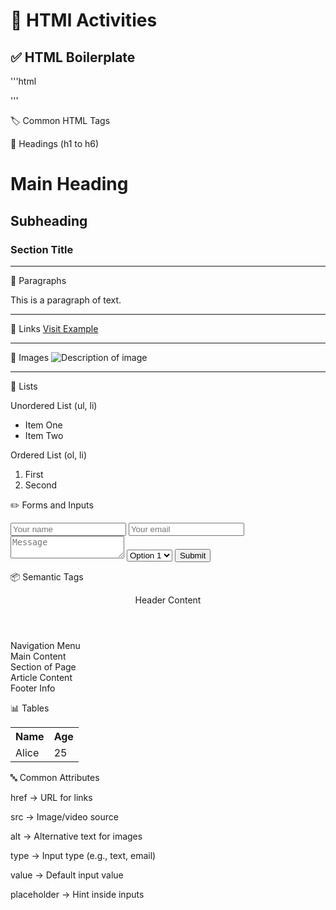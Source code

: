 # 🔵 HTMl Activities

## ✅ HTML Boilerplate

'''html
<!DOCTYPE html>
<html lang="en">
<head> 
</head>
<body>
</body>
</html>
'''

🏷️ Common HTML Tags

🔹 Headings (h1 to h6)
<h1>Main Heading</h1>
<h2>Subheading</h2>
<h3>Section Title</h3><hr>

🔹 Paragraphs 
<p>This is a paragraph of text.</p><hr>

🔹 Links 
<a href="https://www.example.com">Visit Example</a><hr>

🔹 Images 
<img src="image.jpg" alt="Description of image"><hr>

🔹 Lists

Unordered List (ul, li)

<ul>
  <li>Item One</li>
  <li>Item Two</li>
</ul>

Ordered List (ol, li)
<ol>
  <li>First</li>
  <li>Second</li>
</ol>

✏️ Forms and Inputs

<form action="/submit" method="post">
  <input type="text" placeholder="Your name">
  <input type="email" placeholder="Your email">
  <textarea placeholder="Message"></textarea>
  <select>
    <option>Option 1</option>
    <option>Option 2</option>
  </select>
  <button type="submit">Submit</button>
</form>

📦 Semantic Tags

<header>Header Content</header>
<nav>Navigation Menu</nav>
<main>Main Content</main>
<section>Section of Page</section>
<article>Article Content</article>
<footer>Footer Info</footer>

📊 Tables

<table>
  <tr>
    <th>Name</th>
    <th>Age</th>
  </tr>
  <tr>
    <td>Alice</td>
    <td>25</td>
  </tr>
</table>

🔤 Common Attributes

href → URL for links

src → Image/video source

alt → Alternative text for images

type → Input type (e.g., text, email)

value → Default input value

placeholder → Hint inside inputs